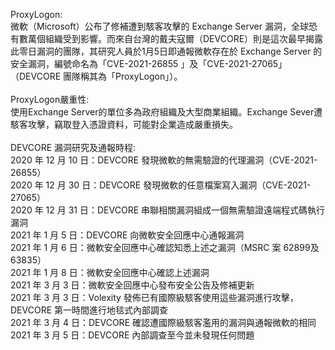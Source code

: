 ProxyLogon:<br>
微軟（Microsoft）公布了修補遭到駭客攻擊的 Exchange Server 漏洞，全球恐有數萬個組織受到影響。而來自台灣的戴夫寇爾（DEVCORE）則是這次最早揭露此零日漏洞的團隊，其研究人員於1月5日即通報微軟存在於 Exchange Server 的安全漏洞，編號命名為「CVE-2021-26855 」及「CVE-2021-27065」（DEVCORE 團隊稱其為「ProxyLogon」）。<br>
<br>
ProxyLogon嚴重性:<br>
使用Exchange Server的單位多為政府組織及大型商業組織。Exchange Sever遭駭客攻擊，竊取登入憑證資料，可能對企業造成嚴重損失。<br>
<br>
DEVCORE 漏洞研究及通報時程:<br>
2020 年 12 月 10 日：DEVCORE 發現微軟的無需驗證的代理漏洞（CVE-2021-26855）<br>
2020 年 12 月 30 日：DEVCORE 發現微軟的任意檔案寫入漏洞（CVE-2021-27065）<br>
2020 年 12 月 31 日：DEVCORE 串聯相關漏洞組成一個無需驗證遠端程式碼執行漏洞<br>
2021 年 1 月 5 日：DEVCORE 向微軟安全回應中心通報漏洞<br>
2021 年 1 月 6 日：微軟安全回應中心確認知悉上述之漏洞（MSRC 案 62899及 63835）<br>
2021 年 1 月 8 日：微軟安全回應中心確認上述漏洞<br>
2021 年 3 月 3 日：微軟安全回應中心發布安全公告及修補更新<br>
2021 年 3 月 3 日：Volexity 發佈已有國際級駭客使用這些漏洞進行攻擊，DEVCORE 第一時間進行地毯式內部調查<br>
2021 年 3 月 4 日：DEVCORE 確認遭國際級駭客濫用的漏洞與通報微軟的相同<br>
2021 年 3 月 5 日：DEVCORE 內部調查至今並未發現任何問題<br>
